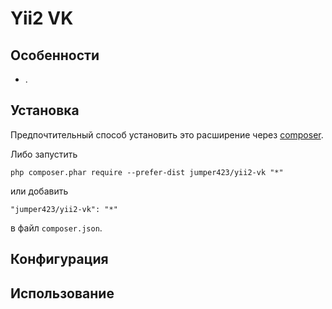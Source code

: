 Yii2 VK
================


Особенности
------------
* .

Установка
------------
Предпочтительный способ установить это расширение через [composer](http://getcomposer.org/download/).

Либо запустить

```
php composer.phar require --prefer-dist jumper423/yii2-vk "*"
```

или добавить

```
"jumper423/yii2-vk": "*"
```

в файл `composer.json`.

Конфигурация
------------


Использование
------------
